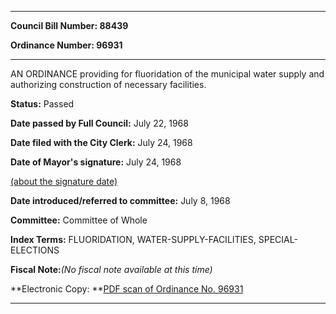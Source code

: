

********

**Council Bill Number: 88439**
   
**Ordinance Number: 96931**
********

 AN ORDINANCE providing for fluoridation of the municipal water supply and authorizing construction of necessary facilities.

**Status:** Passed
   
**Date passed by Full Council:** July 22, 1968
   
**Date filed with the City Clerk:** July 24, 1968
   
**Date of Mayor's signature:** July 24, 1968
   
[(about the signature date)](/~public/approvaldate.htm)
   
   
   
**Date introduced/referred to committee:** July 8, 1968
   
**Committee:** Committee of Whole
   
   
**Index Terms:** FLUORIDATION, WATER-SUPPLY-FACILITIES, SPECIAL-ELECTIONS

**Fiscal Note:**_(No fiscal note available at this time)_

**Electronic Copy: **[PDF scan of Ordinance No. 96931](/~archives/Ordinances/Ord_96931.pdf)

********

